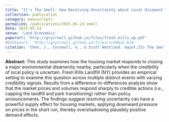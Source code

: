 ```yaml
---
title: "It's The Smell: How Resolving Uncertainty about Local Disamenties Affects the Housing Market"
collection: publication
category: manuscripts
permalink: /publications/2025-05-13-smell
date: 2025-05-13
venue: 'Land Economics'
paperurl: 'http://grycrnwll.github.io/files/fresh_kills_wp.pdf'
#bibtexurl: 'http://grycrnwll.github.io/files/srddbib.bib'
citation: 'Chen, J., Cornwall, G., & Scott Wentland. &quot;Its The Smell: How Resolving Uncertainty about Local Disamenties Affects the Housing Market &quot; <i>Land Economics</i>, Forthcoming.'
---
```


<b> Abstract:</b> This study examines how the housing market responds to closing a major environmental disamenity nearby, particularly when the credibility of local policy is uncertain. Fresh Kills Landfill (NY) provides an empirical setting to examine this question across multiple distinct events with varying credibility signals. Results from a difference-in-differences analysis show that the market prices and volumes respond sharply to credible actions (i.e., capping the landfill and park transitioning) rather than policy announcements. The findings suggest resolving uncertainty can have a powerful supply effect for housing markets, applying downward pressure on prices in the short run, thereby overshadowing plausibly positive demand effects. 